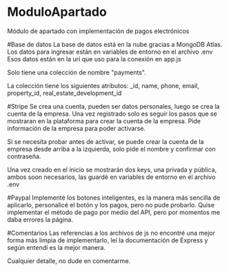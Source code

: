 # ModuloApartado
Módulo de apartado con implementación de pagos electrónicos

#Base de datos
La base de datos está en la nube gracias a MongoDB Atlas.
Los datos para ingresar están en variables de entorno en el archivo .env
Esos datos están en la uri que uso para la conexión en app.js

Solo tiene una colección de nombre "payments".

La colección tiene los siguientes atributos:
_id, name, phone, email, property_id, real_estate_development_id

#Stripe
Se crea una cuenta, pueden ser datos personales, luego se crea la cuenta de la empresa.
Una vez registrado solo es seguir los pasos que se mostraran en la plataforma para crear la cuenta de la empresa.
Pide información de la empresa para poder activarse.

Si se necesita probar antes de activar, se puede crear la cuenta de la empresa desde arriba
a la izquierda, solo pide el nombre y confirmar con contraseña.

Una vez creado en el inicio se mostrarán dos keys, una privada y pública, ambos soon necesarios,
las guardé en variables de entorno en el archivo .env

#Paypal
Implementé los botones inteligentes, es la manera más sencilla de aplicarlo, personalicé el botón
y los pagos, pero no pude probarlo.
Quise implementar el método de pago por medio del API, pero por momentos me daba errores la página.


#Comentarios
Las referencias a los archivos de js no encontré una mejor forma más limpia de implementarlo,
leí la documentación de Express y según entendí es la mejor manera.

Cualquier detalle, no dude en comentarme.
